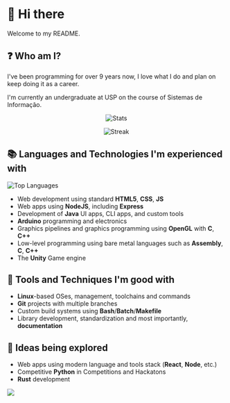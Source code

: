 # 👋 Hi there 

Welcome to my README.

## ❓ Who am I?
I've been programming for over 9 years now, I love what I do and plan on keep doing it as a career.

I'm currently an undergraduate at USP on the course of Sistemas de Informação.

<div align="center">

![Stats](https://github-readme-stats.vercel.app/api?username=andre-morales&hide_border=true&rank_icon=github&show_icons=true&theme=transparent)

![Streak](https://github-readme-streak-stats.herokuapp.com/?user=andre-morales&theme=transparent&hide_border=true)

</div>

## 📚 Languages and Technologies I'm experienced with
![Top Languages](https://github-readme-stats.vercel.app/api/top-langs/?username=andre-morales&layout=donut&theme=github_dark&bg_color=00000000&hide_border=true&langs_count=5)


- Web development using standard **HTML5**, **CSS**, **JS**
- Web apps using **NodeJS**, including **Express**
- Development of **Java** UI apps, CLI apps, and custom tools
- **Arduino** programming and electronics
- Graphics pipelines and graphics programming using **OpenGL** with **C**, **C++**
- Low-level programming using bare metal languages such as **Assembly**, **C**, **C++**
- The **Unity** Game engine

## 🔨 Tools and Techniques I'm good with
- **Linux**-based OSes, management, toolchains and commands
- **Git** projects with multiple branches
- Custom build systems using **Bash**/**Batch**/**Makefile**
- Library development, standardization and most importantly, **documentation**

## 🌱 Ideas being explored
- Web apps using modern language and tools stack (**React**, **Node**, etc.)
- Competitive **Python** in Competitions and Hackatons
- **Rust** development

![](https://komarev.com/ghpvc/?username=andre-morales)
